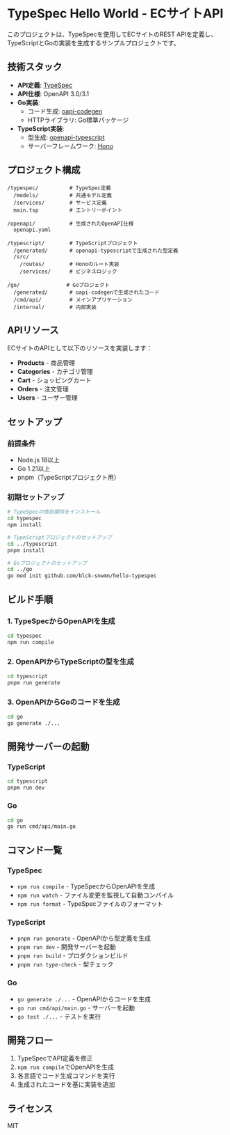 # TypeSpec Hello World - ECサイトAPI

このプロジェクトは、TypeSpecを使用してECサイトのREST APIを定義し、TypeScriptとGoの実装を生成するサンプルプロジェクトです。

## 技術スタック

- **API定義**: [TypeSpec](https://typespec.io/)
- **API仕様**: OpenAPI 3.0/3.1
- **Go実装**: 
  - コード生成: [oapi-codegen](https://github.com/deepmap/oapi-codegen)
  - HTTPライブラリ: Go標準パッケージ
- **TypeScript実装**:
  - 型生成: [openapi-typescript](https://github.com/drwpow/openapi-typescript)
  - サーバーフレームワーク: [Hono](https://hono.dev/)

## プロジェクト構成

```
/typespec/          # TypeSpec定義
  /models/          # 共通モデル定義
  /services/        # サービス定義
  main.tsp          # エントリーポイント
  
/openapi/           # 生成されたOpenAPI仕様
  openapi.yaml      

/typescript/        # TypeScriptプロジェクト
  /generated/       # openapi-typescriptで生成された型定義
  /src/            
    /routes/        # Honoのルート実装
    /services/      # ビジネスロジック
    
/go/               # Goプロジェクト
  /generated/       # oapi-codegenで生成されたコード
  /cmd/api/         # メインアプリケーション
  /internal/        # 内部実装
```

## APIリソース

ECサイトのAPIとして以下のリソースを実装します：

- **Products** - 商品管理
- **Categories** - カテゴリ管理
- **Cart** - ショッピングカート
- **Orders** - 注文管理
- **Users** - ユーザー管理

## セットアップ

### 前提条件

- Node.js 18以上
- Go 1.21以上
- pnpm（TypeScriptプロジェクト用）

### 初期セットアップ

```bash
# TypeSpecの依存関係をインストール
cd typespec
npm install

# TypeScriptプロジェクトのセットアップ
cd ../typescript
pnpm install

# Goプロジェクトのセットアップ
cd ../go
go mod init github.com/blck-snwmn/hello-typespec
```

## ビルド手順

### 1. TypeSpecからOpenAPIを生成

```bash
cd typespec
npm run compile
```

### 2. OpenAPIからTypeScriptの型を生成

```bash
cd typescript
pnpm run generate
```

### 3. OpenAPIからGoのコードを生成

```bash
cd go
go generate ./...
```

## 開発サーバーの起動

### TypeScript

```bash
cd typescript
pnpm run dev
```

### Go

```bash
cd go
go run cmd/api/main.go
```

## コマンド一覧

### TypeSpec

- `npm run compile` - TypeSpecからOpenAPIを生成
- `npm run watch` - ファイル変更を監視して自動コンパイル
- `npm run format` - TypeSpecファイルのフォーマット

### TypeScript

- `pnpm run generate` - OpenAPIから型定義を生成
- `pnpm run dev` - 開発サーバーを起動
- `pnpm run build` - プロダクションビルド
- `pnpm run type-check` - 型チェック

### Go

- `go generate ./...` - OpenAPIからコードを生成
- `go run cmd/api/main.go` - サーバーを起動
- `go test ./...` - テストを実行

## 開発フロー

1. TypeSpecでAPI定義を修正
2. `npm run compile`でOpenAPIを生成
3. 各言語でコード生成コマンドを実行
4. 生成されたコードを基に実装を追加

## ライセンス

MIT